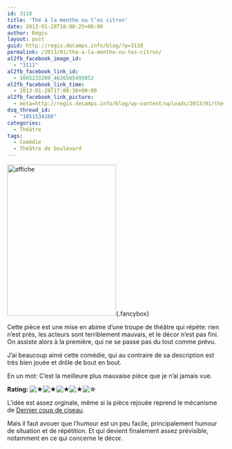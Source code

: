 ```yaml
---
id: 3110
title: 'Thé à la menthe ou t’es citron'
date: 2013-01-28T18:00:25+00:00
author: Régis
layout: post
guid: http://regis.decamps.info/blog/?p=3110
permalink: /2013/01/the-a-la-menthe-ou-tes-citron/
al2fb_facebook_image_id:
  - "3111"
al2fb_facebook_link_id:
  - 1065233209_4626505495052
al2fb_facebook_link_time:
  - 2013-01-28T17:00:30+00:00
al2fb_facebook_link_picture:
  - meta=http://regis.decamps.info/blog/wp-content/uploads/2013/01/thé-à-la-menthe-252x350.jpg
dsq_thread_id:
  - "1051534106"
categories:
  - Théâtre
tags:
  - Comédie
  - Théâtre de boulevard
---
```

[<img src="http://regis.decamps.info/blog/wp-content/uploads/2013/01/thé-à-la-menthe-252x350.jpg" alt="affiche" width="252" height="350" class="alignright size-medium wp-image-3111" srcset="http://regis.decamps.info/blog/wp-content/uploads/2013/01/thé-à-la-menthe-252x350.jpg 252w, http://regis.decamps.info/blog/wp-content/uploads/2013/01/thé-à-la-menthe-737x1024.jpg 737w, http://regis.decamps.info/blog/wp-content/uploads/2013/01/thé-à-la-menthe-216x300.jpg 216w, http://regis.decamps.info/blog/wp-content/uploads/2013/01/thé-à-la-menthe.jpg 1238w" sizes="(max-width: 252px) 100vw, 252px" />](http://regis.decamps.info/blog/wp-content/uploads/2013/01/thé-à-la-menthe.jpg){.fancybox}
  
Cette pièce est une mise en abime d’une troupe de théâtre qui répète: rien n’est près, les acteurs sont terriblement mauvais, et le décor n’est pas fini. On assiste alors à la première, qui ne se passe pas du tout comme prévu.

J’ai beaucoup aimé cette comédie, qui au contraire de sa description est très bien jouée et drôle de bout en bout.

En un mot: C’est la meilleure plus mauvaise pièce que je n’ai jamais vue.
  


**Rating:** ![&#9733;](http://regis.decamps.info/blog/wp-content/plugins/xavins-review-ratings/default/star.png "4/5")![&#9733;](http://regis.decamps.info/blog/wp-content/plugins/xavins-review-ratings/default/star.png "4/5")![&#9733;](http://regis.decamps.info/blog/wp-content/plugins/xavins-review-ratings/default/star.png "4/5")![&#9733;](http://regis.decamps.info/blog/wp-content/plugins/xavins-review-ratings/default/star.png "4/5")![&#9734;](http://regis.decamps.info/blog/wp-content/plugins/xavins-review-ratings/default/blank_star.png "4/5") 


  
<!--more-->


  
L’idée est assez orginale, même si la pièce rejouée reprend le mécanisme de [Dernier coup de ciseau](http://regis.decamps.info/blog/2012/03/dernier-coup-de-ciseaux/).

Mais il faut avouer que l’humour est un peu facile, principalement humour de situation et de répétition. Et qui devient finalement assez prévisible, notamment en ce qui concerne le décor.
